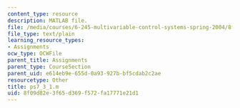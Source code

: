 ```yaml
---
content_type: resource
description: MATLAB file.
file: /media/courses/6-245-multivariable-control-systems-spring-2004/8f09d82e3f65d369f572fa17771e21d1_ps7_3_1.m
file_type: text/plain
learning_resource_types:
- Assignments
ocw_type: OCWFile
parent_title: Assignments
parent_type: CourseSection
parent_uid: e614eb9e-655d-0a93-927b-bf5cdab2c2ae
resourcetype: Other
title: ps7_3_1.m
uid: 8f09d82e-3f65-d369-f572-fa17771e21d1
---
```

